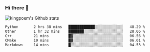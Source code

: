 ### Hi there 👋

![kingpoem's Github stats](https://github-readme-stats.vercel.app/api?username=kingpoem&show_icons=true)

  <!--START_SECTION:waka-->

```txt
Python       2 hrs 38 mins   ████████████░░░░░░░░░░░░░   48.29 %
Other        1 hr 32 mins    ███████░░░░░░░░░░░░░░░░░░   28.06 %
C++          21 mins         █▓░░░░░░░░░░░░░░░░░░░░░░░   06.56 %
CMake        19 mins         █▓░░░░░░░░░░░░░░░░░░░░░░░   06.01 %
Markdown     14 mins         █░░░░░░░░░░░░░░░░░░░░░░░░   04.53 %
```

<!--END_SECTION:waka-->
<!--
**kingpoem/kingpoem** is a ✨ _special_ ✨ repository because its `README.md` (this file) appears on your GitHub profile.

Here are some ideas to get you started:

- 🔭 I’m currently working on ...
- 🌱 I’m currently learning ...
- 👯 I’m looking to collaborate on ...
- 🤔 I’m looking for help with ...
- 💬 Ask me about ...
- 📫 How to reach me: ...
- 😄 Pronouns: ...
- ⚡ Fun fact: ...
-->
